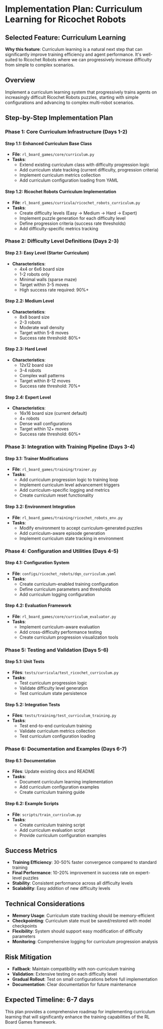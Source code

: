# Implementation Plan: Curriculum Learning for Ricochet Robots

## Selected Feature: Curriculum Learning
**Why this feature**: Curriculum learning is a natural next step that can significantly improve training efficiency and agent performance. It's well-suited to Ricochet Robots where we can progressively increase difficulty from simple to complex scenarios.

## Overview
Implement a curriculum learning system that progressively trains agents on increasingly difficult Ricochet Robots puzzles, starting with simple configurations and advancing to complex multi-robot scenarios.

## Step-by-Step Implementation Plan

### Phase 1: Core Curriculum Infrastructure (Days 1-2)

#### Step 1.1: Enhanced Curriculum Base Class
- **File**: `rl_board_games/core/curriculum.py`
- **Tasks**:
  - Extend existing curriculum class with difficulty progression logic
  - Add curriculum state tracking (current difficulty, progression criteria)
  - Implement curriculum metrics collection
  - Add curriculum configuration loading from YAML

#### Step 1.2: Ricochet Robots Curriculum Implementation
- **File**: `rl_board_games/curricula/ricochet_robots_curriculum.py`
- **Tasks**:
  - Create difficulty levels (Easy → Medium → Hard → Expert)
  - Implement puzzle generation for each difficulty level
  - Define progression criteria (success rate thresholds)
  - Add difficulty-specific metrics tracking

### Phase 2: Difficulty Level Definitions (Days 2-3)

#### Step 2.1: Easy Level (Starter Curriculum)
- **Characteristics**:
  - 4x4 or 6x6 board size
  - 1-2 robots only
  - Minimal walls (sparse maze)
  - Target within 3-5 moves
  - High success rate required: 90%+

#### Step 2.2: Medium Level
- **Characteristics**:
  - 8x8 board size
  - 2-3 robots
  - Moderate wall density
  - Target within 5-8 moves
  - Success rate threshold: 80%+

#### Step 2.3: Hard Level
- **Characteristics**:
  - 12x12 board size
  - 3-4 robots
  - Complex wall patterns
  - Target within 8-12 moves
  - Success rate threshold: 70%+

#### Step 2.4: Expert Level
- **Characteristics**:
  - 16x16 board size (current default)
  - 4+ robots
  - Dense wall configurations
  - Target within 12+ moves
  - Success rate threshold: 60%+

### Phase 3: Integration with Training Pipeline (Days 3-4)

#### Step 3.1: Trainer Modifications
- **File**: `rl_board_games/training/trainer.py`
- **Tasks**:
  - Add curriculum progression logic to training loop
  - Implement curriculum level advancement triggers
  - Add curriculum-specific logging and metrics
  - Create curriculum reset functionality

#### Step 3.2: Environment Integration
- **File**: `rl_board_games/training/ricochet_robots_env.py`
- **Tasks**:
  - Modify environment to accept curriculum-generated puzzles
  - Add curriculum-aware episode generation
  - Implement curriculum state tracking in environment

### Phase 4: Configuration and Utilities (Days 4-5)

#### Step 4.1: Configuration System
- **File**: `configs/ricochet_robots/dqn_curriculum.yaml`
- **Tasks**:
  - Create curriculum-enabled training configuration
  - Define curriculum parameters and thresholds
  - Add curriculum logging configuration

#### Step 4.2: Evaluation Framework
- **File**: `rl_board_games/core/curriculum_evaluator.py`
- **Tasks**:
  - Implement curriculum-aware evaluation
  - Add cross-difficulty performance testing
  - Create curriculum progression visualization tools

### Phase 5: Testing and Validation (Days 5-6)

#### Step 5.1: Unit Tests
- **Files**: `tests/curricula/test_ricochet_curriculum.py`
- **Tasks**:
  - Test curriculum progression logic
  - Validate difficulty level generation
  - Test curriculum state persistence

#### Step 5.2: Integration Tests
- **Files**: `tests/training/test_curriculum_training.py`
- **Tasks**:
  - Test end-to-end curriculum training
  - Validate curriculum metrics collection
  - Test curriculum configuration loading

### Phase 6: Documentation and Examples (Days 6-7)

#### Step 6.1: Documentation
- **Files**: Update existing docs and README
- **Tasks**:
  - Document curriculum learning implementation
  - Add curriculum configuration examples
  - Create curriculum training guide

#### Step 6.2: Example Scripts
- **File**: `scripts/train_curriculum.py`
- **Tasks**:
  - Create curriculum training script
  - Add curriculum evaluation script
  - Provide curriculum configuration examples

## Success Metrics
- **Training Efficiency**: 30-50% faster convergence compared to standard training
- **Final Performance**: 10-20% improvement in success rate on expert-level puzzles
- **Stability**: Consistent performance across all difficulty levels
- **Scalability**: Easy addition of new difficulty levels

## Technical Considerations
- **Memory Usage**: Curriculum state tracking should be memory-efficient
- **Checkpointing**: Curriculum state must be saved/restored with model checkpoints
- **Flexibility**: System should support easy modification of difficulty parameters
- **Monitoring**: Comprehensive logging for curriculum progression analysis

## Risk Mitigation
- **Fallback**: Maintain compatibility with non-curriculum training
- **Validation**: Extensive testing on each difficulty level
- **Gradual Rollout**: Test on small configurations before full implementation
- **Documentation**: Clear documentation for future maintenance

## Expected Timeline: 6-7 days
This plan provides a comprehensive roadmap for implementing curriculum learning that will significantly enhance the training capabilities of the RL Board Games framework.